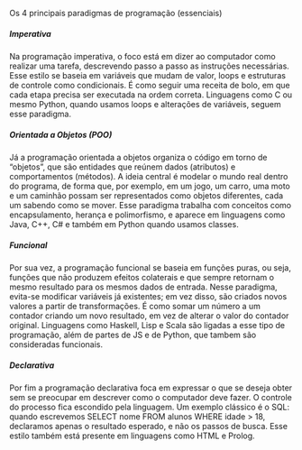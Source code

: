 Os 4 principais paradigmas de programação (essenciais)

##### **Imperativa**

Na programação imperativa, o foco está em dizer ao computador como realizar uma tarefa, descrevendo passo a passo as instruções necessárias. Esse estilo se baseia em variáveis que mudam de valor, loops e estruturas de controle como condicionais. É como seguir uma receita de bolo, em que cada etapa precisa ser executada na ordem correta. Linguagens como C ou mesmo Python, quando usamos loops e alterações de variáveis, seguem esse paradigma.

##### **Orientada a Objetos (POO)**

Já a programação orientada a objetos organiza o código em torno de “objetos”, que são entidades que reúnem dados (atributos) e comportamentos (métodos). A ideia central é modelar o mundo real dentro do programa, de forma que, por exemplo, em um jogo, um carro, uma moto e um caminhão possam ser representados como objetos diferentes, cada um sabendo como se mover. Esse paradigma trabalha com conceitos como encapsulamento, herança e polimorfismo, e aparece em linguagens como Java,
C++, C# e também em Python quando usamos classes.

##### **Funcional**

Por sua vez, a programação funcional se baseia em funções puras, ou seja, funções que não produzem efeitos colaterais e que sempre retornam o mesmo resultado para os mesmos dados de entrada. Nesse paradigma, evita-se modificar variáveis já existentes; em vez disso, são criados novos valores a partir de transformações. É como somar um número a um contador criando um novo resultado, em vez de alterar o valor do contador original. Linguagens como Haskell, Lisp e Scala são ligadas a esse tipo de programação, além de partes de JS e de Python, que tambem são consideradas funcionais.

##### **Declarativa**

Por fim a programação declarativa foca em expressar o que se deseja obter sem se preocupar em descrever como o computador deve fazer. O controle do processo fica escondido pela linguagem. Um exemplo clássico é o SQL: quando escrevemos SELECT nome FROM alunos WHERE idade > 18, declaramos apenas o resultado esperado, e não os passos de busca. Esse estilo também está presente em linguagens como HTML e Prolog.
